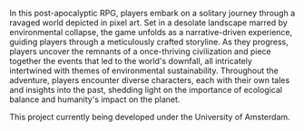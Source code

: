 In this post-apocalyptic RPG, players embark on a solitary journey through a ravaged world depicted in pixel art. 
Set in a desolate landscape marred by environmental collapse, the game unfolds as a narrative-driven experience, guiding players through a meticulously crafted storyline. 
As they progress, players uncover the remnants of a once-thriving civilization and piece together the events that led to the world's downfall, all intricately intertwined with themes of environmental sustainability. 
Throughout the adventure, players encounter diverse characters, each with their own tales and insights into the past, shedding light on the importance of ecological balance and humanity's impact on the planet.

This project currently being developed under the University of Amsterdam.
